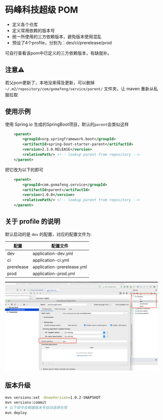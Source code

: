 # 码峰科技超级 POM

- 定义各个仓库
- 定义常用依赖的版本号
- 统一所使用的三方依赖版本，避免版本使用混乱
- 预设了4个profile，分别为：dev/ci/prerelease/prod

可自行查看该pom中已定义的三方依赖版本，有缺就补。

## 注意⚠️

若父pom更新了，本地没来得及更新，可以删掉 `~/.m2/repository/com/gxmafeng/service/parent/` 文件夹，让 maven 重新从私服拉取

## 使用示例

使用 Spring.io 生成的SpringBoot项目，默认的`parent`会类似这样

```xml
    <parent>
        <groupId>org.springframework.boot</groupId>
        <artifactId>spring-boot-starter-parent</artifactId>
        <version>2.3.0.RELEASE</version>
        <relativePath/> <!-- lookup parent from repository -->
    </parent>
```

把它改为以下的即可

```xml
	<parent>
		<groupId>com.gxmafeng.service</groupId>
		<artifactId>parent</artifactId>
		<version>1.0.0</version>
		<relativePath/> <!-- lookup parent from repository -->
	</parent>
```

## 关于 profile 的说明


默认启动的是 `dev` 的配置，对应的配置文件为:

|  配置   | 配置文件  | 
|  ----  | ----  |
| dev  | application-dev.yml |
| ci  | application-ci.yml |
| prerelease  | application-prerelease.yml |
| prod  | application-prod.yml |


![Intellij IDEA 示例](readme/idea-active-profile.png)


## 版本升级
```bash
mvn versions:set -DnewVersion=1.0.2-SNAPSHOT
mvn versions:commit
# 以下命令会根据版本号自动选择仓库
mvn deploy
```


